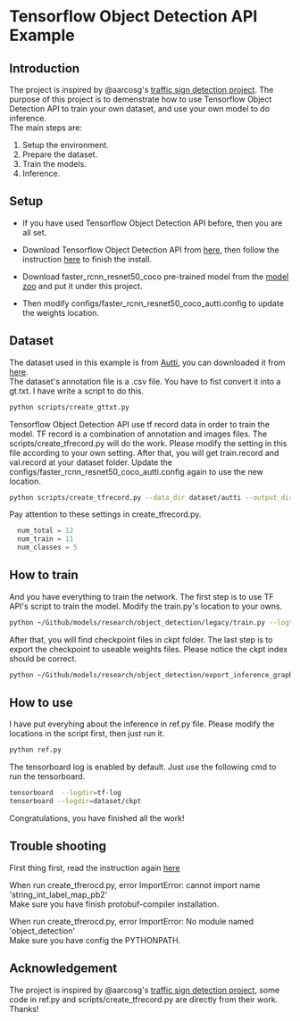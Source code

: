 # Tensorflow Object Detection API Example

## Introduction
The project is inspired by @aarcosg's [traffic sign detection project](https://github.com/aarcosg/traffic-sign-detection). The purpose of this project is to demenstrate how to use Tensorflow Object Detection API to train your own dataset, and use your own model to do inference.  
The main steps are:  
1. Setup the environment.  
2. Prepare the dataset.   
3. Train the models.  
4. Inference.  

## Setup

- If you have used Tensorflow Object Detection API before, then you are all set.   
- Download Tensorflow Object Detection API from [here](https://github.com/tensorflow/models), then follow the instruction [here](https://github.com/tensorflow/models/blob/master/research/object_detection/g3doc/installation.md) to finish the install.

- Download faster_rcnn_resnet50_coco pre-trained model from the [model zoo](https://github.com/tensorflow/models/blob/master/research/object_detection/g3doc/detection_model_zoo.md) and put it under this project. 
- Then modify configs/faster_rcnn_resnet50_coco_autti.config to update the weights location.  


## Dataset

The dataset used in this example is from [Autti](http://autti.co/), you can downloaded it from [here](https://github.com/udacity/self-driving-car/tree/master/annotations).  
The dataset's annotation file is a .csv file. You have to fist convert it into a gt.txt. I have write a script to do this.    

```bash
python scripts/create_gttxt.py
```
Tensorflow Object Detection API use tf record data in order to train the model. TF record is a combination of annotation and images files. The scripts/create_tfrecord.py will do the work. Please modify the setting in this file according to your own setting. After that, you will get train.record and val.record at your dataset folder. Update the configs/faster_rcnn_resnet50_coco_autti.config again to use the new location.  

```bash
python scripts/create_tfrecord.py --data_dir dataset/autti --output_dir dataset/autti --label_map_path configs/autti_label_map.pbtxt
```

Pay attention to these settings in create_tfrecord.py.

```python
  num_total = 12
  num_train = 11
  num_classes = 5
  ```

## How to train

And you have everything to train the network. The first step is to use TF API's script to train the model. Modify the train.py's location to your owns.   

```bash
python ~/Github/models/research/object_detection/legacy/train.py --logtostderr --pipeline_config_path configs/faster_rcnn_resnet50_coco_autti.config --train_dir dataset/autti/ckpt/
```

After that, you will find checkpoint files in ckpt folder. The last step is to export the checkpoint to useable weights files. Please notice the ckpt index should be correct.  

```bash
python ~/Github/models/research/object_detection/export_inference_graph.py --input_type image_tensor --pipeline_config_path configs/faster_rcnn_resnet50_coco_autti.config --trained_checkpoint_prefix dataset/autti/ckpt/model.ckpt-1905 --output_directory dataset/autti/exported
```

## How to use
I have put everyhing about the inference in ref.py file. Please modify the locations in the script first, then just run it.   

```bash
python ref.py
``` 

The tensorboard log is enabled by default. Just use the following cmd to run the tensorboard.    

```bash
tensorboard  --logdir=tf-log
tensorboard --logdir=dataset/ckpt
```
Congratulations, you have finished all the work!  

## Trouble shooting

First thing first, read the instruction again [here](https://github.com/tensorflow/models/blob/master/research/object_detection/g3doc/installation.md)

When run create_tfrerocd.py, error ImportError: cannot import name 'string_int_label_map_pb2'  
Make sure you have finish protobuf-compiler installation.

When run create_tfrerocd.py, error ImportError: No module named 'object_detection'  
Make sure you have config the PYTHONPATH.

## Acknowledgement
The project is inspired by @aarcosg's [traffic sign detection project](https://github.com/aarcosg/traffic-sign-detection),  some code in ref.py and scripts/create_tfrecord.py are directly from their work.   Thanks!  